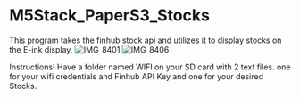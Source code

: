# M5Stack_PaperS3_Stocks

This program takes the finhub stock api and utilizes it to display stocks on the E-ink display. 
![IMG_8401](https://github.com/user-attachments/assets/1ab40e4f-b9c5-4832-986a-1e9139762906)
![IMG_8406](https://github.com/user-attachments/assets/14f31859-8a3f-4ef2-b500-b2e0b4eda835)


Instructions! 
Have a folder named WIFI on your SD card with 2 text files. one for your wifi credentials and Finhub API Key and one for your desired Stocks.




